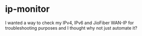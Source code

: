 # ip-monitor
I wanted a way to check my IPv4, IPv6 and JioFiber WAN-IP for troubleshooting purposes and I thought why not just automate it?
